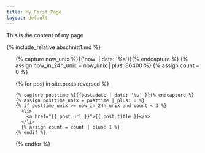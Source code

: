 ```yaml
---
title: My First Page
layout: default
---
```


This is the content of my page

{% include_relative abschnitt1.md %}

<ul>
  {% capture now_unix %}{{'now' | date: '%s'}}{% endcapture %}
  {% assign now_in_24h_unix = now_unix | plus: 86400 %}
  {% assign count = 0 %}
  
  {% for post in site.posts reversed %}
  
    {% capture posttime %}{{post.date | date: '%s' }}{% endcapture %}
    {% assign posttime_unix = posttime | plus: 0 %}
    {% if posttime_unix >= now_in_24h_unix and count < 3 %}
      <li>
        <a href="{{ post.url }}">{{ post.title }}</a>
      </li>
      {% assign count = count | plus: 1 %}
    {% endif %}
  {% endfor %}
</ul>
